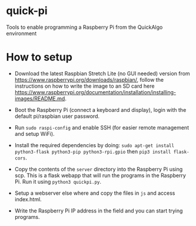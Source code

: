 # quick-pi
Tools to enable programming a Raspberry Pi from the QuickAlgo environment

# How to setup

* Download the latest Raspbian Stretch Lite (no GUI needed) version from https://www.raspberrypi.org/downloads/raspbian/, follow the instructions on how to write the image to an SD card here https://www.raspberrypi.org/documentation/installation/installing-images/README.md.

* Boot the Raspberry Pi (connect a keyboard and display), login with the default pi/raspbian user password.

* Run `sudo raspi-config` and enable SSH (for easier remote management and setup WiFi).

* Install the required dependencies by doing: `sudo apt-get install python3-flask python3-pip python3-rpi.gpio` then `pip3 install flask-cors`.

* Copy the contents of the `server` directory into the Raspberry Pi using scp. This is a flask webapp that will run the programs in the Raspberry Pi. Run it using `python3 quickpi.py`.

* Setup a webserver else where and copy the files in `js` and access index.html. 

* Write the Raspberry Pi IP address in the field and you can start trying programs.